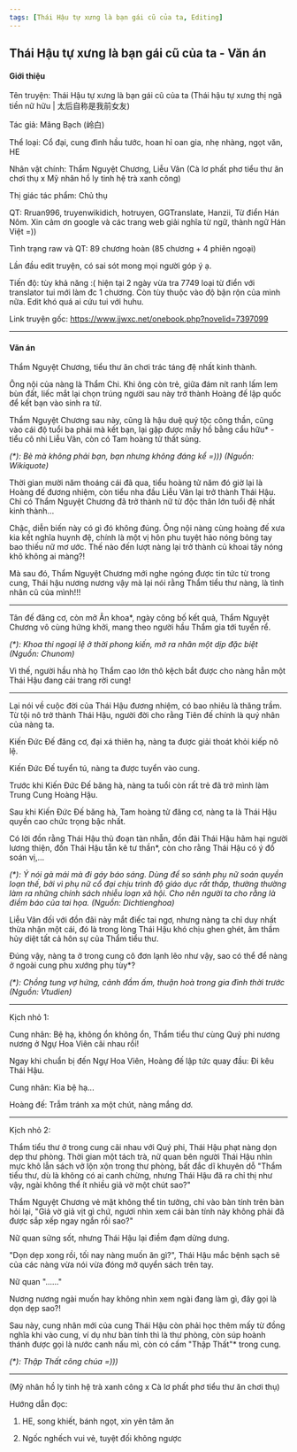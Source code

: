 ```yaml
---
tags: [Thái Hậu tự xưng là bạn gái cũ của ta, Editing]
---
```

## Thái Hậu tự xưng là bạn gái cũ của ta - Văn án

#### Giới thiệu
Tên truyện: Thái Hậu tự xưng là bạn gái cũ của ta (Thái hậu tự xưng thị ngã tiền nữ hữu | 太后自称是我前女友)

Tác giả: Mãng Bạch (岭白)

Thể loại: Cổ đại, cung đình hầu tước, hoan hỉ oan gia, nhẹ nhàng, ngọt văn, HE

Nhân vật chính: Thẩm Nguyệt Chương, Liễu Vân (Cà lơ phất phơ tiểu thư ăn chơi thụ x Mỹ nhân hồ ly tinh hệ trà xanh công)

Thị giác tác phẩm: Chủ thụ

QT: Rruan996, truyenwikidich, hotruyen, GGTranslate, Hanzii, Từ điển Hán Nôm. Xin cảm ơn google và các trang web giải nghĩa từ ngữ, thành ngữ Hán Việt =))

Tình trạng raw và QT: 89 chương hoàn (85 chương + 4 phiên ngoại)

Lần đầu edit truyện, có sai sót mong mọi người góp ý ạ.

Tiến độ: tùy khả năng :( hiện tại 2 ngày vừa tra 7749 loại từ điển với translator tui mới làm đc 1 chương. Còn tùy thuộc vào độ bận rộn của mình nữa. Edit khó quá ai cứu tui với huhu.

Link truyện gốc: https://www.jjwxc.net/onebook.php?novelid=7397099

-----------------------------------------------------

#### Văn án

Thẩm Nguyệt Chương, tiểu thư ăn chơi trác táng đệ nhất kinh thành.

Ông nội của nàng là Thẩm Chi. Khi ông còn trẻ, giữa đám nít ranh lấm lem bùn đất, liếc mắt lại chọn trúng người sau này trở thành Hoàng đế lập quốc để kết bạn vào sinh ra tử.

Thẩm Nguyệt Chương sau này, cũng là hậu duệ quý tộc công thần, cũng vào cái độ tuổi ba phải mà kết bạn, lại gặp được mấy hồ bằng cẩu hữu* - tiểu cô nhi Liễu Vân, còn có Tam hoàng tử thất sủng.

*(\*): Bè mà không phải bạn, bạn nhưng không đáng kể =))) (Nguồn: Wikiquote)*

Thời gian mười năm thoáng cái đã qua, tiểu hoàng tử năm đó giờ lại là Hoàng đế đương nhiệm, còn tiểu nha đầu Liễu Vân lại trở thành Thái Hậu. Chỉ có Thẩm Nguyệt Chương đã trở thành nữ tử độc thân lớn tuổi đệ nhất kinh thành...

Chậc, diễn biến này có gì đó không đúng. Ông nội nàng cùng hoàng đế xưa kia kết nghĩa huynh đệ, chính là một vị hôn phu tuyệt hảo nóng bỏng tay bao thiếu nữ mơ ước. Thế nào đến lượt nàng lại trở thành củ khoai tây nóng khô không ai màng?!

Mà sau đó, Thẩm Nguyệt Chương mới nghe ngóng được tin tức từ trong cung, Thái hậu nương nương vậy mà lại nói rằng Thẩm tiểu thư nàng, là tình nhân cũ của mình!!!

--------

Tân đế đăng cơ, còn mở Ân khoa*, ngày công bố kết quả, Thẩm Nguyệt Chương vô cùng hứng khởi, mang theo người hầu Thẩm gia tới tuyển rể.

*(\*): Khoa thi ngoại lệ ở thời phong kiến, mở ra nhân một dịp đặc biệt (Nguồn: Chunom)*

Vì thế, người hầu nhà họ Thẩm cao lớn thô kệch bắt được cho nàng hẳn một Thái Hậu đang cải trang rời cung!

--------

Lại nói về cuộc đời của Thái Hậu đương nhiệm, có bao nhiêu là thăng trầm. Từ tội nô trở thành Thái Hậu, người đời cho rằng Tiên đế chính là quý nhân của nàng ta.

Kiến Đức Đế đăng cơ, đại xá thiên hạ, nàng ta được giải thoát khỏi kiếp nô lệ.

Kiến Đức Đế tuyển tú, nàng ta được tuyển vào cung.

Trước khi Kiến Đức Đế băng hà, nàng ta tuổi còn rất trẻ đã trở mình làm Trung Cung Hoàng Hậu.

Sau khi Kiến Đức Đế băng hà, Tam hoàng tử đăng cơ, nàng ta là Thái Hậu quyền cao chức trọng bậc nhất.

Có lời đồn rằng Thái Hậu thủ đoạn tàn nhẫn, đồn đãi Thái Hậu hãm hại người lương thiện, đồn Thái Hậu tẫn kê tư thần*, còn cho rằng Thái Hậu có ý đồ soán vị,...

*(\*): Ý nói gà mái mà đi gáy báo sáng. Dùng để so sánh phụ nữ soán quyền loạn thế, bởi vì phụ nữ cổ đại chịu trình độ giáo dục rất thấp, thường thường làm ra những chính sách nhiễu loạn xã hội. Cho nên người ta cho rằng là điềm báo của tai họa. (Nguồn: Dichtienghoa)*

Liễu Vân đối với đồn đãi này mắt điếc tai ngơ, nhưng nàng ta chỉ duy nhất thừa nhận một cái, đó là trong lòng Thái Hậu khó chịu ghen ghét, âm thầm hủy diệt tất cả hôn sự của Thẩm tiểu thư.

Đúng vậy, nàng ta ở trong cung cô đơn lạnh lẽo như vậy, sao có thể để nàng ở ngoài cung phu xướng phụ tùy*?

*(\*): Chồng tung vợ hứng, cảnh đầm ấm, thuận hoà trong gia đình thời trước (Nguồn: Vtudien)*

-----------

Kịch nhỏ 1:

Cung nhân: Bệ hạ, không ổn không ổn, Thẩm tiểu thư cùng Quý phi nương nương ở Ngự Hoa Viên cãi nhau rồi!

Ngay khi chuẩn bị đến Ngự Hoa Viên, Hoàng đế lập tức quay đầu: Đi kêu Thái Hậu.

Cung nhân: Kia bệ hạ...

Hoàng đế: Trẫm tránh xa một chút, nàng mắng dơ.

-------------

Kịch nhỏ 2:

Thẩm tiểu thư ở trong cung cãi nhau với Quý phi, Thái Hậu phạt nàng dọn dẹp thư phòng. Thời gian một tách trà, nữ quan bên người Thái Hậu nhìn mực khô lẫn sách vở lộn xộn trong thư phòng, bất đắc dĩ khuyên dỗ "Thẩm tiểu thư, dù là không có ai canh chừng, nhưng Thái Hậu đã ra chỉ thị như vậy, ngài không thể ít nhiều giả vờ một chút sao?"

Thẩm Nguyệt Chương vẻ mặt không thể tin tưởng, chỉ vào bàn tính trên bàn hỏi lại, "Giả vờ giả vịt gì chứ, ngươi nhìn xem cái bàn tính này không phải đã được sắp xếp ngay ngắn rồi sao?"

Nữ quan sửng sốt, nhưng Thái Hậu lại điềm đạm dửng dưng.

"Dọn dẹp xong rồi, tối nay nàng muốn ăn gì?", Thái Hậu mắc bệnh sạch sẽ của các nàng vừa nói vừa đóng mở quyển sách trên tay.

Nữ quan "......"

Nương nương ngài muốn hay không nhìn xem ngài đang làm gì, đây gọi là dọn dẹp sao?!

Sau này, cung nhân mới của cung Thái Hậu còn phải học thêm mấy từ đồng nghĩa khi vào cung, ví dụ như bàn tính thì là thư phòng, còn súp hoành thánh được gọi là nước canh nấu mì, còn có cấm "Thập Thất"* trong cung.

*(\*): Thập Thất công chúa =)))*

------------

(Mỹ nhân hồ ly tinh hệ trà xanh công x Cà lơ phất phơ tiểu thư ăn chơi thụ)

Hướng dẫn đọc:

1. HE, song khiết, bánh ngọt, xin yên tâm ăn

2. Ngốc nghếch vui vẻ, tuyệt đối không ngược
